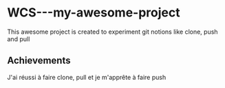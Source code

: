 # WCS---my-awesome-project

This awesome project is created to experiment git notions like clone, push and pull

## Achievements

J'ai réussi à faire clone, pull et je m'apprête à faire push
